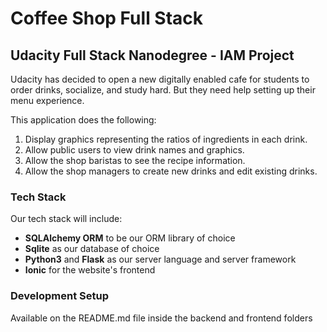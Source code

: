 # Coffee Shop Full Stack

## Udacity Full Stack Nanodegree - IAM Project

Udacity has decided to open a new digitally enabled cafe for students to order drinks, socialize, and study hard. But they need help setting up their menu experience.

This application does the following:

1) Display graphics representing the ratios of ingredients in each drink.
2) Allow public users to view drink names and graphics.
3) Allow the shop baristas to see the recipe information.
4) Allow the shop managers to create new drinks and edit existing drinks.

### Tech Stack

Our tech stack will include:

* **SQLAlchemy ORM** to be our ORM library of choice
* **Sqlite** as our database of choice
* **Python3** and **Flask** as our server language and server framework
* **Ionic** for the website's frontend

### Development Setup

Available on the README.md file inside the backend and frontend folders
